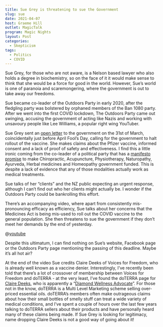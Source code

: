 ```yaml
---
title: Sue Grey is threatening to sue the Government
slug: sue
date: 2021-04-07
host: Graeme Hill
outlet: MagicTalk
program: Magic Nights
layout: Post
categories:
  - Skepticism
tags:
  - Politics
  - COVID
---
```


Sue Grey, for those who are not aware, is a Nelson based lawyer who also holds a degree in biochemistry, so on the face of it it would make sense to think that she would be a force for good in the world. However, Sue’s world is one of paranoia and scaremongering, where the government is out to take away our freedoms.

<!-- more -->

Sue became co-leader of the Outdoors Party in early 2020, after the fledgling party was bolstered by orphaned members of the Ban 1080 party. After we went into the first COVID lockdown, The Outdoors Party came out swinging, accusing the government of acting like Nazis and working with unsavoury people like Lee Williams, a popular right wing YouTuber.

Sue Grey sent an [open letter](https://www.outdoorsparty.co.nz/sue-grey-open-letter-to-prime-minister/) to the government on the 31st of March, coincidentally just before April Fool’s Day, calling for the government to halt rollout of the vaccine. She makes claims about the Pfizer vaccine, informed consent and a lack of proof of safety and effectiveness. I find this a little ironic coming from the co-leader of a political party that has a [manifesto promise](https://www.outdoorsparty.co.nz/nz-outdoors-party-policy-on-health-well-being-and-thriving-people/) to make Chiropractic, Acupuncture, Physiotherapy, Naturopathy, Ayurveda, Herbal medicines and Homeopathy government funded. This is despite a lack of evidence that any of those modalities actually work as medical treatments.

Sue talks of her “clients” and the NZ public expecting an urgent response, although I can’t find out who her clients might actually be. I wonder if the Outdoors Party could be bankrolling this effort.

There’s an accompanying video, where apart from consistently mis-pronouncing efficacy as efficiency, Sue talks about her concerns that the Medicines Act is being mis-used to roll out the COVID vaccine to the general population. She then threatens to sue the government if they don’t meet her demands by the end of yesterday.

@[youtube](https://youtu.be/tHif-n7EerE?t=423)

Despite this ultimatum, I can find nothing on Sue’s website, Facebook page or the Outdoors Party page mentioning the passing of this deadline. Maybe it’s all hot air?

At the end of the video Sue credits Claire Deeks of Voices for Freedom, who is already well known as a vaccine denier. Interestingly, I’ve recently been told that there’s a lot of crossover of membership between Voices for Freedom and doTERRA - at the very least, I’ve found the doTERRA page for [Claire Deeks](https://www.doterra.com/NZ/en_NZ/claire-deeks), who is apparently a “[Diamond Wellness Advocate](https://www.doterra.com/NZ/en_NZ/recognition-diamonds)”. For those not in the know, doTERRA is a Multi Level Marketing scheme selling over-priced essential oils. doTERRA’s members often make outrageous claims about how their small bottles of smelly stuff can treat a wide variety of medical conditions, and I’ve spent a couple of hours over the last few years talking to doTERRA sellers about their products and have personally heard many of these claims being made. If Sue Grey is looking for legitimacy, name dropping Claire Deeks is not a good way of going about it!
